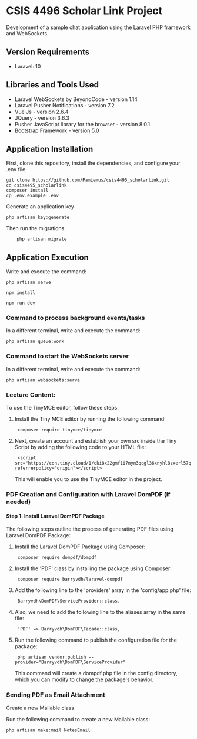 # CSIS 4496 Scholar Link Project

Development of a sample chat application using the Laravel PHP framework and WebSockets.

## Version Requirements
- Laravel: 10

## Libraries and Tools Used
- Laravel WebSockets by BeyondCode - version 1.14
- Laravel Pusher Notifications - version 7.2
- Vue Js - version 2.6.4
- JQuery - version 3.6.3
- Pusher JavaScript library for the browser - version 8.0.1
- Bootstrap Framework - version 5.0

## Application Installation

First, clone this repository, install the dependencies, and configure your .env file.

    git clone https://github.com/PamLemus/csis4495_scholarlink.git
    cd csis4495_scholarlink
    composer install
    cp .env.example .env

Generate an application key

    php artisan key:generate

Then run the migrations:

        php artisan migrate

## Application Execution

Write and execute the command:

    php artisan serve

    npm install

    npm run dev


### Command to process background events/tasks

In a different terminal, write and execute the command:

    php artisan queue:work

### Command to start the WebSockets server

In a different terminal, write and execute the command:

    php artisan websockets:serve

### Lecture Content:

To use the TinyMCE editor, follow these steps:

1. Install the Tiny MCE editor by running the following command: 

        composer require tinymce/tinymce

2. Next, create an account and establish your own src inside the Tiny Script by adding the following code to your HTML file:

        <script src="https://cdn.tiny.cloud/1/cki8x22gmf1i7myn3qqgl36xnyhl8zxerl57qf0ekc1hpa8s/tinymce/6/tinymce.min.js" referrerpolicy="origin"></script>

    This will enable you to use the TinyMCE editor in the project.

### PDF Creation and Configuration with Laravel DomPDF (if needed)

#### Step 1: Install Laravel DomPDF Package

The following steps outline the process of generating PDF files using Laravel DomPDF Package:

1. Install the Laravel DomPDF Package using Composer:

        composer require dompdf/dompdf

2. Install the 'PDF' class by installing the package using Composer:

        composer require barryvdh/laravel-dompdf

3. Add the following line to the 'providers' array in the 'config/app.php' file:

        Barryvdh\DomPDF\ServiceProvider::class,

4. Also, we need to add the following line to the aliases array in the same file:

        'PDF' => Barryvdh\DomPDF\Facade::class,

5. Run the following command to publish the configuration file for the package:

        php artisan vendor:publish --provider="Barryvdh\DomPDF\ServiceProvider"

    This command will create a dompdf.php file in the config directory, which you can modify to change the package's behavior.

### Sending PDF as Email Attachment
  
Create a new Mailable class

Run the following command to create a new Mailable class:

    php artisan make:mail NotesEmail